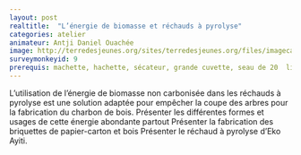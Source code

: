 ```yaml
---
layout: post
realtitle:  "L’énergie de biomasse et réchauds à pyrolyse"
categories: atelier
animateur: Antji Daniel Ouachée
image: http://terredesjeunes.org/sites/terredesjeunes.org/files/imagecache/tdj_full_lightbox_target/rechaud8_0.png
surveymonkeyid: 9
prerequis: machette, hachette, sécateur, grande cuvette, seau de 20  litres ou 5 gallons, vieux papiers , sciure de bois, carton , gros mortier.
---
```

L’utilisation de l’énergie de biomasse non carbonisée dans les réchauds à pyrolyse est une solution adaptée pour empêcher la coupe des arbres pour la fabrication du charbon de bois.
Présenter les différentes formes et usages de cette énergie abondante partout
Présenter la fabrication des briquettes de papier-carton et bois
Présenter le réchaud à pyrolyse d’Eko Ayiti.
